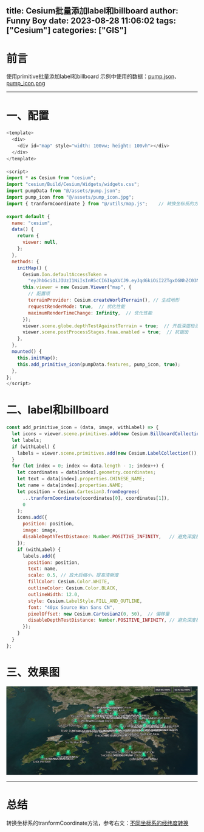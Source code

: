 
title: Cesium批量添加label和billboard
author: Funny Boy
date: 2023-08-28 11:06:02
tags: ["Cesium"]
categories: ["GIS"]
---

# 前言
使用primitive批量添加label和billboard
示例中使用的数据：[pump.json](https://github.com/752841728/hexo-picture/blob/main/map/pump.json)、[pump_icon.png](https://github.com/752841728/hexo-picture/blob/main/map/pump_icon.png)

---

# 一、配置

```javascript
<template>
  <div>
    <div id="map" style="width: 100vw; height: 100vh"></div>
  </div>
</template>

<script>
import * as Cesium from "cesium";
import "cesium/Build/Cesium/Widgets/widgets.css";
import pumpData from "@/assets/pump.json";
import pump_icon from "@/assets/pump_icon.jpg";
import { tranformCoordinate } from "@/utils/map.js";    // 转换坐标系的方法

export default {
  name: "cesium",
  data() {
    return {
      viewer: null,
    };
  },
  methods: {
    initMap() {
      Cesium.Ion.defaultAccessToken =
        "eyJhbGciOiJIUzI1NiIsInR5cCI6IkpXVCJ9.eyJqdGkiOiI2ZTgxOGNhZC03NThmLTQ0NzMtOTNlYS1kNmM3YzlmZDU3NTMiLCJpZCI6MTI1NTY3LCJpYXQiOjE2NzY5MDI0MzJ9.ulIEz3NCh2cMEBiHrqIuv9I6icn5KTMMnBdy2wassoM";
      this.viewer = new Cesium.Viewer("map", {
        // 配置项
        terrainProvider: Cesium.createWorldTerrain(), // 生成地形
        requestRenderMode: true,  // 优化性能
        maximumRenderTimeChange: Infinity,  // 优化性能
      });
      viewer.scene.globe.depthTestAgainstTerrain = true;  // 开启深度检测
      viewer.scene.postProcessStages.fxaa.enabled = true;  // 抗锯齿
    },
  },
  mounted() {
    this.initMap();
    this.add_primitive_icon(pumpData.features, pump_icon, true);
  },
};
</script>
```

# 二、label和billboard

```javascript
const add_primitive_icon = (data, image, withLabel) => {
  let icons = viewer.scene.primitives.add(new Cesium.BillboardCollection());
  let labels;
  if (withLabel) {
    labels = viewer.scene.primitives.add(new Cesium.LabelCollection());
  }
  for (let index = 0; index <= data.length - 1; index++) {
    let coordinates = data[index].geometry.coordinates;
    let text = data[index].properties.CHINESE_NAME;
    let name = data[index].properties.NAME;
    let position = Cesium.Cartesian3.fromDegrees(
      ...tranformCoordinate(coordinates[0], coordinates[1]),
      0
    );
    icons.add({
      position: position,
      image: image,
      disableDepthTestDistance: Number.POSITIVE_INFINITY,   // 避免深度检测被地形遮挡
    });
    if (withLabel) {
      labels.add({
        position: position,
        text: name,
        scale: 0.5, // 放大后缩小，提高清晰度
        fillColor: Cesium.Color.WHITE,
        outlineColor: Cesium.Color.BLACK,
        outlineWidth: 12.0,
        style: Cesium.LabelStyle.FILL_AND_OUTLINE,
        font: "40px Source Han Sans CN",
        pixelOffset: new Cesium.Cartesian2(0, 50),  // 偏移量
        disableDepthTestDistance: Number.POSITIVE_INFINITY, // 避免深度检测被地形遮挡
      });
    }
  }
};
```

# 三、效果图
![在这里插入图片描述](https://raw.githubusercontent.com/752841728/hexo-picture/main/img/8-1.png)

---
# 总结
转换坐标系的tranformCoordinate方法，参考右文：[不同坐标系的经纬度转换](https://752841728.github.io/2023/08/24/%E4%B8%8D%E5%90%8C%E5%9D%90%E6%A0%87%E7%B3%BB%E7%9A%84%E7%BB%8F%E7%BA%AC%E5%BA%A6%E8%BD%AC%E6%8D%A2/)
